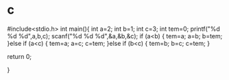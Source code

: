 # c
#include<stdio.h>
int main(){
    int a=2;
    int b=1;
    int c=3;
    int tem=0;
    printf("%d %d %d",a,b,c);
    scanf("%d %d %d",&a,&b,&c);
if (a<b)
{
    tem=a;
    a=b;
    b=tem;
}else if (a<c)
{
    tem=a;
    a=c;
    c=tem;
}else if (b<c)
{
    tem=b;
    b=c;
    c=tem;
}

return 0;

}
